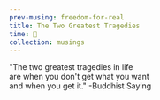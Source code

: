 ```yaml
--- 
prev-musing: freedom-for-real
title: The Two Greatest Tragedies
time: 🌚
collection: musings
---
```

"The two greatest tragedies in life\
are when you don't get what you want\
and when you get it."
-Buddhist Saying